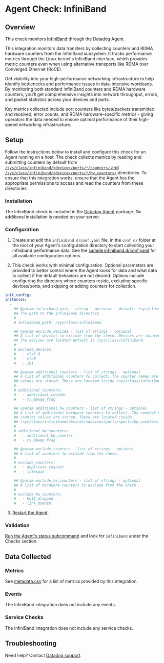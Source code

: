 # Agent Check: InfiniBand

## Overview

This check monitors [InfiniBand][1] through the Datadog Agent. 

This integration monitors data transfers by collecting counters and RDMA hardware counters from the InfiniBand subsystem. It tracks performance metrics through the Linux kernel's InfiniBand interface, which provides metric counters even when using alternative transports like RDMA over Converged Ethernet (RoCE).

Get visibility into your high-performance networking infrastructure to help identify bottlenecks and performance issues in data-intensive workloads. By monitoring both standard InfiniBand counters and RDMA hardware counters, you'll get comprehensive insights into network throughput, errors, and packet statistics across your devices and ports.

Key metrics collected include port counters like bytes/packets transmitted and received, error counts, and RDMA hardware-specific metrics - giving operators the data needed to ensure optimal performance of their high-speed networking infrastructure.

## Setup

Follow the instructions below to install and configure this check for an Agent running on a host. The check collects metrics by reading and submitting counters by default from [`/sys/class/infiniband/<device>/ports/*/counters/` and `/sys/class/infiniband/<device>/ports/*/hw_counters/`][3] directories. To ensure that this integration works, ensure that the Agent has the appropriate permissions to access and read the counters from these directories.

### Installation

The InfiniBand check is included in the [Datadog Agent][2] package.
No additional installation is needed on your server.

### Configuration

1. Create and edit the `infiniband.d/conf.yaml` file, in the `conf.d/` folder at the root of your Agent's configuration directory to start collecting your infiniband performance data. See the [sample infiniband.d/conf.yaml][4] for all available configuration options.

2. This check works with minimal configuration. Optional parameters are provided to better control where the Agent looks for data and what data to collect if the default behaviors are not desired. Options include configuring the directory where counters reside, excluding specific devices/ports, and skipping or adding counters for collection.
```yaml
init_config:
instances:
  -
    ## @param infiniband_path - string - optional - default: /sys/class/infiniband
    ## The path to the infiniband directory.
    #
    # infiniband_path: /sys/class/infiniband

    ## @param exclude_devices - list of strings - optional
    ## A list of devices to exclude from the check. Devices are located in the infiniband directory. 
    ## The devices are located default is /sys/class/infiniband.
    #
    # exclude_devices:
    #   - mlx5_0
    #   - efa0
    #   - ib1

    ## @param additional_counters - list of strings - optional
    ## A list of additional counters to collect. The counter names are the files in which the counter 
    ## values are stored. These are located inside /sys/class/infiniband/devices/<device>/ports/<port>/counters.
    #
    # additional_counters:
    #   - additional_counter
    #   - rx_mpwqe_frag

    ## @param additional_hw_counters - list of strings - optional
    ## A list of additional hardware counters to collect. The counter names are the files in which the 
    ## counter values are stored. These are located inside 
    ## /sys/class/infiniband/devices/<device>/ports/<port>/hw_counters.
    #
    # additional_hw_counters:
    #   - additional_hw_counter
    #   - rx_mpwqe_frag

    ## @param exclude_counters - list of strings - optional
    ## A list of counters to exclude from the check.
    #
    # exclude_counters:
    #   - duplicate_request
    #   - lifespan

    ## @param exclude_hw_counters - list of strings - optional
    ## A list of hardware counters to exclude from the check.
    #
    # exclude_hw_counters:
    #   - VL15_dropped
    #   - link_downed
```

3. [Restart the Agent][5].

### Validation

[Run the Agent's status subcommand][6] and look for `infiniband` under the Checks section.

## Data Collected

### Metrics

See [metadata.csv][7] for a list of metrics provided by this integration.

### Events

The InfiniBand integration does not include any events.

### Service Checks

The InfiniBand integration does not include any service checks.

## Troubleshooting

Need help? Contact [Datadog support][8].


[1]: https://www.infinibandta.org/
[2]: https://app.datadoghq.com/account/settings/agent/latest
[3]: https://docs.nvidia.com/networking/display/ofedv512580/infiniband+interface
[4]: https://github.com/DataDog/integrations-core/blob/master/infiniband/datadog_checks/infiniband/data/conf.yaml.example
[5]: https://docs.datadoghq.com/agent/guide/agent-commands/#start-stop-and-restart-the-agent
[6]: https://docs.datadoghq.com/agent/guide/agent-commands/#agent-status-and-information
[7]: https://github.com/DataDog/integrations-core/blob/master/infiniband/metadata.csv
[8]: https://docs.datadoghq.com/help/
